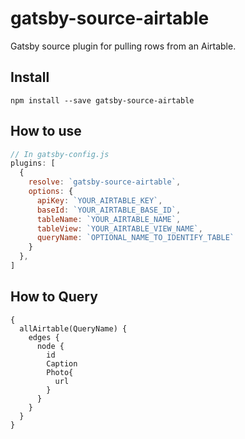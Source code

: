 # gatsby-source-airtable

Gatsby source plugin for pulling rows from an Airtable.

## Install

`npm install --save gatsby-source-airtable`

## How to use

```javascript
// In gatsby-config.js
plugins: [
  {
    resolve: `gatsby-source-airtable`,
    options: {
      apiKey: `YOUR_AIRTABLE_KEY`,
      baseId: `YOUR_AIRTABLE_BASE_ID`,
      tableName: `YOUR_AIRTABLE_NAME`,
      tableView: `YOUR_AIRTABLE_VIEW_NAME`,
      queryName: `OPTIONAL_NAME_TO_IDENTIFY_TABLE`
    }
  },
]
```

## How to Query
```
{
  allAirtable(QueryName) {
    edges {
      node {
        id
        Caption
        Photo{
          url
        }
      }
    }
  }
}
```
